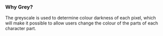 ### Why Grey?

The greyscale is used to determine colour darkness of each pixel, which will make it possible to allow users change the colour of the parts of each character part.